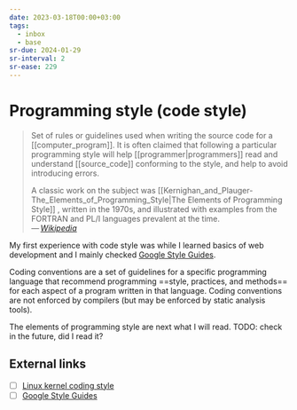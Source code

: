 ```yaml
---
date: 2023-03-18T00:00+03:00
tags:
  - inbox
  - base
sr-due: 2024-01-29
sr-interval: 2
sr-ease: 229
---
```


# Programming style (code style)

> Set of rules or guidelines used when writing the source code for a
> [[computer_program]]. It is often claimed that following a particular
> programming style will help [[programmer|programmers]] read and understand
> [[source_code]] conforming to the style, and help to avoid introducing errors.
>
> A classic work on the subject was
> [[Kernighan_and_Plauger-The_Elements_of_Programming_Style|The Elements of
> Programming Style]] , written in the 1970s, and illustrated with examples from
> the FORTRAN and PL/I languages prevalent at the time.\
> — <cite>[Wikipedia](https://en.wikipedia.org/wiki/Programming_style)</cite>

My first experience with code style was while I learned basics of web
development and I mainly checked [Google Style Guides](https://google.github.io/styleguide/).

Coding conventions are a set of guidelines for a specific programming language
that recommend programming ==style, practices, and methods== for each aspect of
a program written in that language. Coding conventions are not enforced by
compilers (but may be enforced by static analysis tools).

The elements of programming style are next what I will read.
TODO: check in the future, did I read it?

## External links

- [ ] [Linux kernel coding style](https://www.kernel.org/doc/Documentation/process/coding-style.rst)
- [ ] [Google Style Guides](https://google.github.io/styleguide/)
